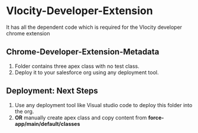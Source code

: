 # Vlocity-Developer-Extension
It has all the dependent code which is  required for the Vlocity developer chrome extension


##  Chrome-Developer-Extension-Metadata
1. Folder contains three apex class with no test class. 
2. Deploy it to your salesforce org using  any deployment tool.



## Deployment: Next Steps

1.  Use any deployment tool like Visual studio code to deploy this folder into the org.
2.  **OR** manually create apex class and copy content from  **force-app/main/default/classes**



